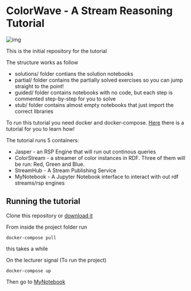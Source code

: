 # ColorWave - A Stream Reasoning Tutorial

![img](https://media.realitatea.net/multimedia/image/201707/full/colors_64168900.jpg)

This is the initial repository for the tutorial

The structure works as follow

- solutions/ folder contians the solution notebooks
- partial/   folder contains the partially solved exercises so you can jump straight to the point!
- guided/    folder contains notebooks with no code, but each step is commented step-by-step for you to solve
- stub/      folder contains almost empty notebooks that just import the correct libraries 

To run this tutorial you need docker and docker-compose. [Here](https://docs.docker.com/get-started/) there is a tutorial for you to learn how!


The tutorial runs 5 containers:

- Jasper - an RSP Engine that will run out continous queries
- ColorStream - a streamer of color instances in RDF. Three of them will be run: Red, Green and Blue.
- StreamHub - A Stream Publishing Service
- MyNotebook - A Jupyter Notebook interface to interact with out rdf streams/rsp engines



## Running the tutorial

Clone this repository or [download it](https://github.com/riccardotommasini/colorwave/archive/master.zip)

From inside the project folder run 

```docker-compose pull```

this takes a while

On the lecturer signal (To run the project)

```docker-compose up```

Then go to [MyNotebook](http://localhost:8080)
